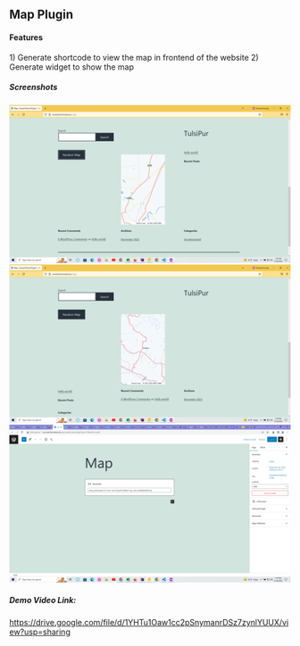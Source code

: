 <h2>Map Plugin</h2>

<h4>Features</h4>
1) Generate shortcode to view the map in frontend of the website
2) Generate widget to show the map

<h5>Screenshots</h5>
<img src="assets/images/image-map-first.png">
<img src="assets/images/image-map-second.png">
<img src="assets/images/image-shortcode.png">

<h5>Demo Video Link:</h5>

https://drive.google.com/file/d/1YHTu1Oaw1cc2pSnymanrDSz7zynlYUUX/view?usp=sharing

